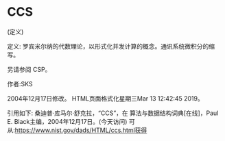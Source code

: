 # CCS


(定义)



定义:
罗宾米尔纳的代数理论，以形式化并发计算的概念。通讯系统微积分的缩写。



另请参阅
CSP。


作者:SKS







2004年12月17日修改。
HTML页面格式化星期三Mar 13 12:42:45 2019。



引用如下:
桑迪普·库马尔·舒克拉，“CCS”，在
算法与数据结构词典[在线]，Paul E. Black主编，2004年12月17日。(今天访问)
可从:https://www.nist.gov/dads/HTML/ccs.html获得